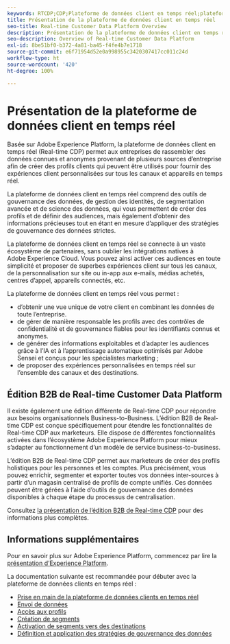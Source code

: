 ```yaml
---
keywords: RTCDP;CDP;Plateforme de données client en temps réel;plateforme de données client en temps réel;real time cdp;cdp;IA dédiée aux clients
title: Présentation de la plateforme de données client en temps réel
seo-title: Real-time Customer Data Platform Overview
description: Présentation de la plateforme de données client en temps réel
seo-description: Overview of Real-time Customer Data Platform
exl-id: 8be51bf0-b372-4a81-ba45-f4fe4b7e1718
source-git-commit: e6f71954d52e0a998955c3420307417cc011c24d
workflow-type: ht
source-wordcount: '420'
ht-degree: 100%

---
```


# Présentation de la plateforme de données client en temps réel

Basée sur Adobe Experience Platform, la plateforme de données client en temps réel (Real-time CDP) permet aux entreprises de rassembler des données connues et anonymes provenant de plusieurs sources dʼentreprise afin de créer des profils clients qui peuvent être utilisés pour fournir des expériences client personnalisées sur tous les canaux et appareils en temps réel.

La plateforme de données client en temps réel comprend des outils de gouvernance des données, de gestion des identités, de segmentation avancée et de science des données, qui vous permettent de créer des profils et de définir des audiences, mais également dʼobtenir des informations précieuses tout en étant en mesure dʼappliquer des stratégies de gouvernance des données strictes.

La plateforme de données client en temps réel se connecte à un vaste écosystème de partenaires, sans oublier les intégrations natives à Adobe Experience Cloud. Vous pouvez ainsi activer ces audiences en toute simplicité et proposer de superbes expériences client sur tous les canaux, de la personnalisation sur site ou in-app aux e-mails, médias achetés, centres dʼappel, appareils connectés, etc.

La plateforme de données client en temps réel vous permet :

* dʼobtenir une vue unique de votre client en combinant les données de toute lʼentreprise.
* de gérer de manière responsable les profils avec des contrôles de confidentialité et de gouvernance fiables pour les identifiants connus et anonymes.
* de générer des informations exploitables et d’adapter les audiences grâce à l’IA et à l’apprentissage automatique optimisés par Adobe Sensei et conçus pour les spécialistes marketing ;
* de proposer des expériences personnalisées en temps réel sur l’ensemble des canaux et des destinations.

## Édition B2B de Real-time Customer Data Platform

Il existe également une édition différente de Real-time CDP pour répondre aux besoins organisationnels Business-to-Business. L’édition B2B de Real-time CDP est conçue spécifiquement pour étendre les fonctionnalités de Real-time CDP aux marketeurs. Elle dispose de différentes fonctionnalités activées dans l’écosystème Adobe Experience Platform pour mieux s’adapter au fonctionnement d’un modèle de service business-to-business.

L’édition B2B de Real-time CDP permet aux marketeurs de créer des profils holistiques pour les personnes et les comptes. Plus précisément, vous pouvez enrichir, segmenter et exporter toutes vos données inter-sources à partir d’un magasin centralisé de profils de compte unifiés. Ces données peuvent être gérées à l’aide d’outils de gouvernance des données disponibles à chaque étape du processus de centralisation. 

Consultez [la présentation de l’édition B2B de Real-time CDP](./b2b-overview.md) pour des informations plus complètes.

## Informations supplémentaires

Pour en savoir plus sur Adobe Experience Platform, commencez par lire la [présentation dʼExperience Platform](../landing/home.md).

La documentation suivante est recommandée pour débuter avec la plateforme de données clients en temps réel :

* [Prise en main de la plateforme de données clients en temps réel](get-started.md)
* [Envoi de données](sources/sources-overview.md)
* [Accès aux profils](profile/profile-overview.md)
* [Création de segments](segmentation/segmentation-overview.md)
* [Activation de segments vers des destinations](destinations/overview.md)
* [Définition et application des stratégies de gouvernance des données](privacy/data-governance-overview.md)
